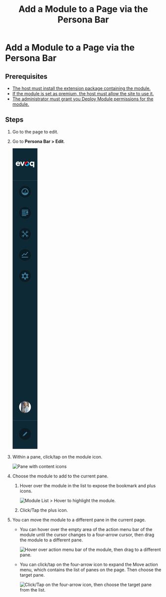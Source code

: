 ﻿---
uid: add-module-to-page-pb-all
topic: add-module-to-page-pb-all
locale: en
title: Add a Module to a Page via the Persona Bar
dnneditions: Evoq Content,Evoq Engage
dnnversion: 09.02.00
parent-topic: content-managers-content-with-modules-overview
related-topics: add-content-to-page-quickly-pb-all,configure-module-on-page-pb-all,delete-module-from-page-pb-all,restore-deleted-modules,purge-deleted-modules,create-article-publisher,included-modules,included-modules
---

# Add a Module to a Page via the Persona Bar

## Prerequisites

*   [The host must install the extension package containing the module.](xref:install-extension)
*   [If the module is set as premium, the host must allow the site to use it.](xref:manage-premium-module)
*   [The administrator must grant you Deploy Module permissions for the module.](xref:allow-module-use)

## Steps

1.  Go to the page to edit.
2.  Go to **Persona Bar \> Edit**.
    
    ![Persona Bar > Edit](/images/scr-pbar-all-Edit-E91.png)
    
3.  Within a pane, click/tap on the module icon.
    
      
    
    ![Pane with content icons](/images/scr-pane-with-content-icons-module.png)
    
      
    
4.  Choose the module to add to the current pane.
    1.  Hover over the module in the list to expose the bookmark and plus icons.
        
          
        
        ![Module List > Hover to highlight the module.](/images/scr-pb-ModulesList2-ChooseModule.png)
        
          
        
    2.  Click/Tap the plus icon.
5.  You can move the module to a different pane in the current page.
    *   You can hover over the empty area of the action menu bar of the module until the cursor changes to a four-arrow cursor, then drag the module to a different pane.
        
          
        
        ![Hover over action menu bar of the module, then drag to a different pane.](/images/scr-actionmenubar-hover.png)
        
          
        
    *   You can click/tap on the four-arrow icon to expand the Move action menu, which contains the list of panes on the page. Then choose the target pane.
        
          
        
        ![Click/Tap on the four-arrow icon, then choose the target pane from the list.](/images/scr-actionmenu-move.png)
